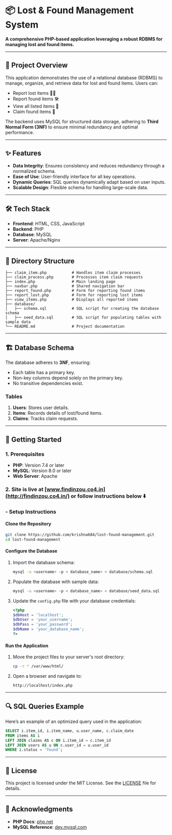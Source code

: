 # 📦 Lost & Found Management System

**A comprehensive PHP-based application leveraging a robust RDBMS for managing lost and found items.**

---

## 📖 Project Overview

This application demonstrates the use of a relational database (RDBMS) to manage, organize, and retrieve data for lost and found items. Users can:

- Report lost items 🕵️‍♂️
- Report found items 🛠️
- View all listed items 📜
- Claim found items 🎯

The backend uses MySQL for structured data storage, adhering to **Third Normal Form (3NF)** to ensure minimal redundancy and optimal performance.

---

## ✨ Features

- **Data Integrity**: Ensures consistency and reduces redundancy through a normalized schema.
- **Ease of Use**: User-friendly interface for all key operations.
- **Dynamic Queries**: SQL queries dynamically adapt based on user inputs.
- **Scalable Design**: Flexible schema for handling large-scale data.

---

## 🛠️ Tech Stack

- **Frontend**: HTML, CSS, JavaScript
- **Backend**: PHP
- **Database**: MySQL
- **Server**: Apache/Nginx

---

## 📂 Directory Structure

```plaintext
├── claim_item.php           # Handles item claim processes
├── claim_process.php        # Processes item claim requests
├── index.php                # Main landing page
├── navbar.php               # Shared navigation bar
├── report_found.php         # Form for reporting found items
├── report_lost.php          # Form for reporting lost items
├── view_items.php           # Displays all reported items
├── database/
│   ├── schema.sql           # SQL script for creating the database schema
│   ├── seed_data.sql        # SQL script for populating tables with sample data
└── README.md                # Project documentation
```

---

## 🏗️ Database Schema

The database adheres to **3NF**, ensuring:

- Each table has a primary key.
- Non-key columns depend solely on the primary key.
- No transitive dependencies exist.

### **Tables**

1. **Users**: Stores user details.
2. **Items**: Records details of lost/found items.
3. **Claims**: Tracks claim requests.

---

## 🚀 Getting Started

### 1. Prerequisites

- **PHP**: Version 7.4 or later
- **MySQL**: Version 8.0 or later
- **Web Server**: Apache

### 2. Site is live at [www.findinzou.co4.in](http://findinzou.co4.in/) or follow instructions below ⬇️

### - Setup Instructions

#### Clone the Repository

```bash
git clone https://github.com/krishna684/lost-found-management.git
cd lost-found-management
```

#### Configure the Database

1. Import the database schema:
   ```bash
   mysql -u <username> -p < database_name> < database/schema.sql
   ```

2. Populate the database with sample data:
   ```bash
   mysql -u <username> -p < database_name> < database/seed_data.sql
   ```

3. Update the `config.php` file with your database credentials:
   ```php
   <?php
   $dbHost = 'localhost';
   $dbUser = 'your_username';
   $dbPass = 'your_password';
   $dbName = 'your_database_name';
   ?>
   ```

#### Run the Application

1. Move the project files to your server's root directory:
   ```bash
   cp -r * /var/www/html/
   ```
2. Open a browser and navigate to:
   ```
   http://localhost/index.php
   ```

---

## 🔍 SQL Queries Example

Here’s an example of an optimized query used in the application:

```sql
SELECT i.item_id, i.item_name, u.user_name, c.claim_date
FROM items AS i
LEFT JOIN claims AS c ON i.item_id = c.item_id
LEFT JOIN users AS u ON c.user_id = u.user_id
WHERE i.status = 'found';
```

---

## 📜 License

This project is licensed under the MIT License. See the [LICENSE](LICENSE) file for details.

---

## 🌟 Acknowledgments

- **PHP Docs**: [php.net](https://www.php.net/)
- **MySQL Reference**: [dev.mysql.com](https://dev.mysql.com/doc/)
